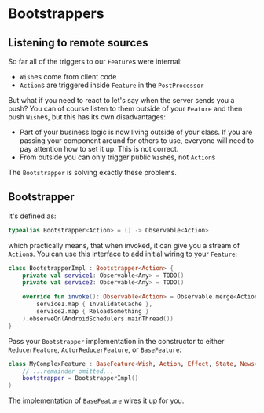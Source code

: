 # Bootstrappers

## Listening to remote sources

So far all of the triggers to our `Feature`s were internal:

- `Wish`es come from client code
- `Action`s are triggered inside `Feature` in the `PostProcessor`

But what if you need to react to let's say when the server sends you a push? You can of course listen to them outside of your `Feature` and then push `Wish`es, but this has its own disadvantages:

- Part of your business logic is now living outside of your class. If you are passing your component around for others to use, everyone will need to pay attention how to set it up. This is not correct.
- From outside you can only trigger public `Wish`es, not `Action`s

The `Bootstrapper` is solving exactly these problems.

## Bootstrapper

It's defined as:

```kotlin
typealias Bootstrapper<Action> = () -> Observable<Action>
```

which practically means, that when invoked, it can give you a stream of `Action`s. You can use this interface to add initial wiring to your `Feature`:

```kotlin
class BootstrapperImpl : Bootstrapper<Action> {
    private val service1: Observable<Any> = TODO()
    private val service2: Observable<Any> = TODO()

    override fun invoke(): Observable<Action> = Observable.merge<Action>(
        service1.map { InvalidateCache },
        service2.map { ReloadSomething }
    ).observeOn(AndroidSchedulers.mainThread())
}
```

Pass your `Bootstrapper` implementation in the constructor to either `ReducerFeature`, `ActorReducerFeature`, or `BaseFeature`:

```kotlin
class MyComplexFeature : BaseFeature<Wish, Action, Effect, State, News>(
    // ...remainder omitted...
    bootstrapper = BootstrapperImpl()
)
```

The implementation of `BaseFeature` wires it up for you.
